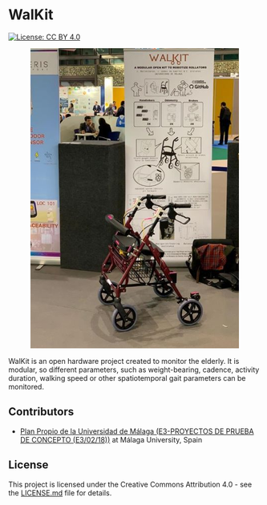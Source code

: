 # WalKit
[![License: CC BY 4.0](https://img.shields.io/badge/License-CC%20BY%204.0-lightgrey.svg)](https://creativecommons.org/licenses/by/4.0/)

<p align="center">
  <img src="https://github.com/TaISLab/WalKit/blob/master/Pictures/walkerTransfiereReduced.jpg" />
</p>

WalKit is an open hardware project created to monitor the elderly. It is modular, so different parameters, such as weight-bearing, cadence, activity duration, walking speed or other spatiotemporal gait parameters can be monitored. 

## Contributors
* [Plan Propio de la Universidad de Málaga (E3-PROYECTOS DE PRUEBA DE CONCEPTO (E3/02/18))](https://www.uma.es/servicio-de-investigacion/cms/menu/plan-propio-de-investigacion/?set_language=en) at Málaga University, Spain

## License

This project is licensed under the Creative Commons Attribution 4.0 - see the [LICENSE.md](https://github.com/TaISLab/WalKit/blob/master/LICENSE) file for details.
